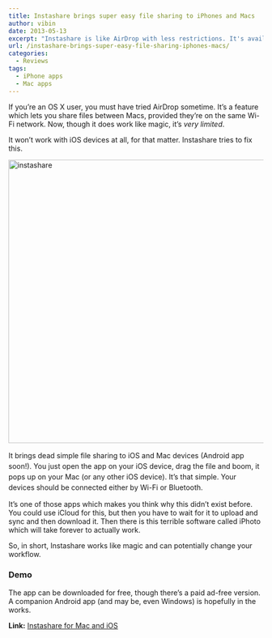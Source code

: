 ```yaml
---
title: Instashare brings super easy file sharing to iPhones and Macs
author: vibin
date: 2013-05-13
excerpt: "Instashare is like AirDrop with less restrictions. It's available for Macs and iOS devices and lets you share files on Wi-Fi and bluetooth instantaneously. "
url: /instashare-brings-super-easy-file-sharing-iphones-macs/
categories:
  - Reviews
tags:
  - iPhone apps
  - Mac apps
---
```

If you&#8217;re an OS X user, you must have tried AirDrop sometime. It&#8217;s a feature which lets you share files between Macs, provided they&#8217;re on the same Wi-Fi network. Now, though it does work like magic, it&#8217;s *very limited*.

It won&#8217;t work with iOS devices at all, for that matter. Instashare tries to fix this.

[<img class="aligncenter size-full wp-image-74024" alt="instashare" src="http://cdn.devilsworkshop.org/files/2013/05/instashare.gif" width="650" height="560" />][1]

<span style="font-size: 14px; line-height: 1.5;">It brings dead simple file sharing to iOS and Mac devices (Android app soon!). You just open the app on your iOS device, drag the file and boom, it pops up on your Mac (or any other iOS device). It&#8217;s that simple. Your devices should be connected either by Wi-Fi or Bluetooth.</span>

It&#8217;s one of those apps which makes you think why this didn&#8217;t exist before. You could use iCloud for this, but then you have to wait for it to upload and sync and then download it. Then there is this terrible software called iPhoto which will take forever to actually work.

So, in short, Instashare works like magic and can potentially change your workflow.

### Demo



The app can be downloaded for free, though there&#8217;s a paid ad-free version. A companion Android app (and may be, even Windows) is hopefully in the works.

**Link:** <a href="http://instashareapp.com/" onclick="_gaq.push(['_trackEvent', 'outbound-article', 'http://instashareapp.com/', 'Instashare for Mac and iOS']);" >Instashare for Mac and iOS</a>

 [1]: http://cdn.devilsworkshop.org/files/2013/05/instashare.gif
